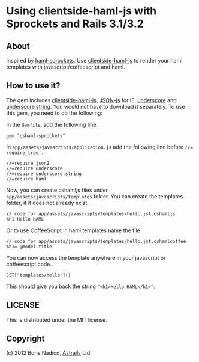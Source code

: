 # Using clientside-haml-js with Sprockets and Rails 3.1/3.2

## About

Inspired by [haml-sprockets]. Use [clientside-haml-js] to render your haml templates with javascript/coffeescript and haml.

## How to use it?

The gem includes [clientside-haml-js], [JSON-js] for IE, [underscore] and [underscore.string]. You would not have to download it separately. To use this gem, you need to do the following:

In the `Gemfile`, add the following line.

    gem "cshaml-sprockets"

In `app/assets/javascripts/application.js` add the following line before `//= require_tree .`

    //=require json2
    //=require underscore
    //=require underscore.string
    //=require haml

Now, you can create cshamljs files under `app/assets/javascripts/templates` folder. You can create the templates folder, if it does not already exist.

    // code for app/assets/javascripts/templates/hello.jst.cshamljs
    %h1 Hello HAML

Or to use CoffeeScript in haml templates name the file

    // code for app/assets/javascripts/templates/hello.jst.cshamlcoffee
    %h1= @model.title

You can now access the template anywhere in your javascript or coffeescript code.

    JST["templates/hello"]()

This should give you back the string `"<h1>Hello HAML</h1>"`.

## LICENSE

This is distributed under the MIT license.

## Copyright
(c) 2012 Boris Nadion, [Astrails] Ltd


[HAML]: http://haml-lang.com/
[clientside-haml-js]: https://github.com/creationix/haml-js
[haml-sprockets]: https://github.com/dharanasoft/haml-sprockets
[underscore]: http://documentcloud.github.com/underscore/
[underscore.string]: http://epeli.github.com/underscore.string/
[JSON-js]: https://github.com/douglascrockford/JSON-js
[Astrails]: http://astrails.com
